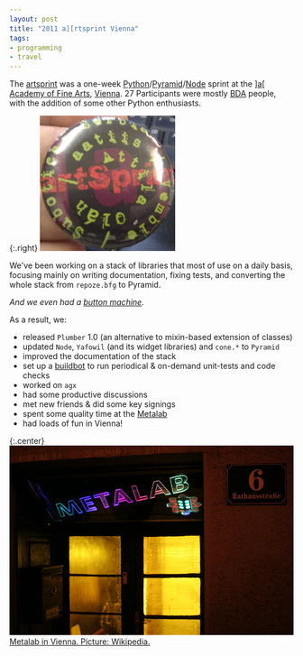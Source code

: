 ```yaml
---
layout: post
title: "2011 a][rtsprint Vienna"
tags:
- programming
- travel
---
```


The [artsprint][1] was a one-week [Python][2]/[Pyramid][2]/[Node][3] sprint at
the [\]a\[ Academy of Fine Arts][8], [Vienna][9]. 27 Participants were mostly
[BDA][4] people, with the addition of some other Python enthusiasts.

[1]: http://www.coactivate.org/projects/artsprint2011
[2]: https://www.python.org/
[3]: http://docs.pylonsproject.org/
[8]: https://en.wikipedia.org/wiki/Academy_of_Fine_Arts_Vienna
[9]: https://en.wikipedia.org/wiki/Vienna


{:.right}
![Buttons, yay!](/images/2011/artsprint-button.jpg)

[7]: https://en.wikipedia.org/wiki/Pin-back_button

We've been working on a stack of libraries that most of use on a daily basis,
focusing mainly on writing documentation, fixing tests, and converting the
whole stack from `repoze.bfg` to Pyramid.

[4]: http://bluedynamics.com/

*And we even had a [button machine][7].*

As a result, we:

 * released `Plumber` 1.0 (an alternative to mixin-based extension of classes)
 * updated `Node`, `Yafowil` (and its widget libraries) and `cone.*` to `Pyramid`
 * improved the documentation of the stack
 * set up a [buildbot][5] to run periodical & on-demand unit-tests and code
   checks
 * worked on `agx`
 * had some productive discussions
 * met new friends & did some key signings
 * spent some quality time at the [Metalab][6]
 * had loads of fun in Vienna!

[5]: http://trac.buildbot.net/
[6]: https://en.wikipedia.org/wiki/Metalab

{:.center}
[![Metalab in Vienna](/images/2011/metalab-small.jpg)
Metalab in Vienna. Picture: Wikipedia.
][10]

[10]: /images/2011/metalab.jpg
